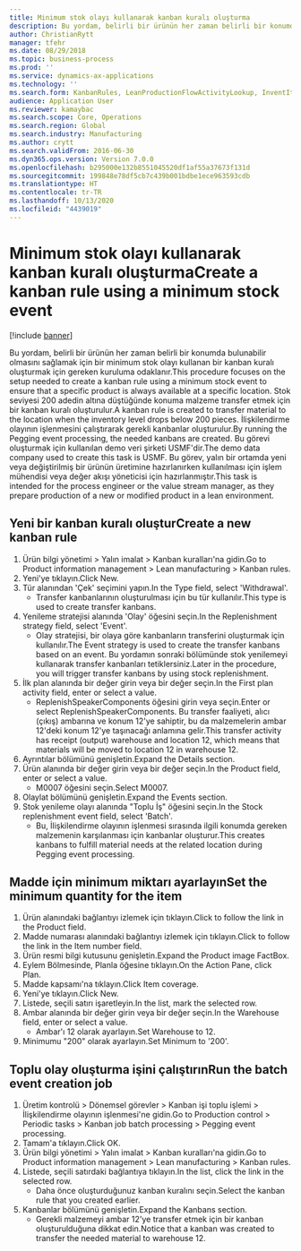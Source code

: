 ```yaml
---
title: Minimum stok olayı kullanarak kanban kuralı oluşturma
description: Bu yordam, belirli bir ürünün her zaman belirli bir konumda bulunabilir olmasını sağlamak için bir minimum stok olayı kullanan bir kanban kuralı oluşturmak için gereken kuruluma odaklanır.
author: ChristianRytt
manager: tfehr
ms.date: 08/29/2018
ms.topic: business-process
ms.prod: ''
ms.service: dynamics-ax-applications
ms.technology: ''
ms.search.form: KanbanRules, LeanProductionFlowActivityLookup, InventItemIdLookupSimple, EcoResProductInformationDialog, EcoResProductDetailsExtended, ReqItemTable, InventLocationIdLookup
audience: Application User
ms.reviewer: kamaybac
ms.search.scope: Core, Operations
ms.search.region: Global
ms.search.industry: Manufacturing
ms.author: crytt
ms.search.validFrom: 2016-06-30
ms.dyn365.ops.version: Version 7.0.0
ms.openlocfilehash: b295000e132b8551045520df1af55a37673f131d
ms.sourcegitcommit: 199848e78df5cb7c439b001bdbe1ece963593cdb
ms.translationtype: HT
ms.contentlocale: tr-TR
ms.lasthandoff: 10/13/2020
ms.locfileid: "4439019"
---
```

# <a name="create-a-kanban-rule-using-a-minimum-stock-event"></a><span data-ttu-id="7783c-103">Minimum stok olayı kullanarak kanban kuralı oluşturma</span><span class="sxs-lookup"><span data-stu-id="7783c-103">Create a kanban rule using a minimum stock event</span></span>

[!include [banner](../../includes/banner.md)]

<span data-ttu-id="7783c-104">Bu yordam, belirli bir ürünün her zaman belirli bir konumda bulunabilir olmasını sağlamak için bir minimum stok olayı kullanan bir kanban kuralı oluşturmak için gereken kuruluma odaklanır.</span><span class="sxs-lookup"><span data-stu-id="7783c-104">This procedure focuses on the setup needed to create a kanban rule using a minimum stock event to ensure that a specific product is always available at a specific location.</span></span> <span data-ttu-id="7783c-105">Stok seviyesi 200 adedin altına düştüğünde konuma malzeme transfer etmek için bir kanban kuralı oluşturulur.</span><span class="sxs-lookup"><span data-stu-id="7783c-105">A kanban rule is created to transfer material to the location when the inventory level drops below 200 pieces.</span></span> <span data-ttu-id="7783c-106">İlişkilendirme olayının işlenmesini çalıştırarak gerekli kanbanlar oluşturulur.</span><span class="sxs-lookup"><span data-stu-id="7783c-106">By running the Pegging event processing, the needed kanbans are created.</span></span> <span data-ttu-id="7783c-107">Bu görevi oluşturmak için kullanılan demo veri şirketi USMF'dir.</span><span class="sxs-lookup"><span data-stu-id="7783c-107">The demo data company used to create this task is USMF.</span></span> <span data-ttu-id="7783c-108">Bu görev, yalın bir ortamda yeni veya değiştirilmiş bir ürünün üretimine hazırlanırken kullanılması için işlem mühendisi veya değer akışı yöneticisi için hazırlanmıştır.</span><span class="sxs-lookup"><span data-stu-id="7783c-108">This task is intended for the process engineer or the value stream manager, as they prepare production of a new or modified product in a lean environment.</span></span>


## <a name="create-a-new-kanban-rule"></a><span data-ttu-id="7783c-109">Yeni bir kanban kuralı oluştur</span><span class="sxs-lookup"><span data-stu-id="7783c-109">Create a new kanban rule</span></span>
1. <span data-ttu-id="7783c-110">Ürün bilgi yönetimi > Yalın imalat > Kanban kuralları'na gidin.</span><span class="sxs-lookup"><span data-stu-id="7783c-110">Go to Product information management > Lean manufacturing > Kanban rules.</span></span>
2. <span data-ttu-id="7783c-111">Yeni'ye tıklayın.</span><span class="sxs-lookup"><span data-stu-id="7783c-111">Click New.</span></span>
3. <span data-ttu-id="7783c-112">Tür alanından 'Çek' seçimini yapın.</span><span class="sxs-lookup"><span data-stu-id="7783c-112">In the Type field, select 'Withdrawal'.</span></span>
    * <span data-ttu-id="7783c-113">Transfer kanbanlarının oluşturulması için bu tür kullanılır.</span><span class="sxs-lookup"><span data-stu-id="7783c-113">This type is used to create transfer kanbans.</span></span>  
4. <span data-ttu-id="7783c-114">Yenileme stratejisi alanında 'Olay' öğesini seçin.</span><span class="sxs-lookup"><span data-stu-id="7783c-114">In the Replenishment strategy field, select 'Event'.</span></span>
    * <span data-ttu-id="7783c-115">Olay stratejisi, bir olaya göre kanbanların transferini oluşturmak için kullanılır.</span><span class="sxs-lookup"><span data-stu-id="7783c-115">The Event strategy is used to create the transfer kanbans based on an event.</span></span> <span data-ttu-id="7783c-116">Bu yordamın sonraki bölümünde stok yenilemeyi kullanarak transfer kanbanları tetiklersiniz.</span><span class="sxs-lookup"><span data-stu-id="7783c-116">Later in the procedure, you will trigger transfer kanbans by using stock replenishment.</span></span>  
5. <span data-ttu-id="7783c-117">İlk plan alanında bir değer girin veya bir değer seçin.</span><span class="sxs-lookup"><span data-stu-id="7783c-117">In the First plan activity field, enter or select a value.</span></span>
    * <span data-ttu-id="7783c-118">ReplenishSpeakerComponents öğesini girin veya seçin.</span><span class="sxs-lookup"><span data-stu-id="7783c-118">Enter or select ReplenishSpeakerComponents.</span></span> <span data-ttu-id="7783c-119">Bu transfer faaliyeti, alıcı (çıkış) ambarına ve konum 12'ye sahiptir, bu da malzemelerin ambar 12'deki konum 12'ye taşınacağı anlamına gelir.</span><span class="sxs-lookup"><span data-stu-id="7783c-119">This transfer activity has receipt (output) warehouse and location 12, which means that materials will be moved to location 12 in warehouse 12.</span></span>  
6. <span data-ttu-id="7783c-120">Ayrıntılar bölümünü genişletin.</span><span class="sxs-lookup"><span data-stu-id="7783c-120">Expand the Details section.</span></span>
7. <span data-ttu-id="7783c-121">Ürün alanında bir değer girin veya bir değer seçin.</span><span class="sxs-lookup"><span data-stu-id="7783c-121">In the Product field, enter or select a value.</span></span>
    * <span data-ttu-id="7783c-122">M0007 öğesini seçin.</span><span class="sxs-lookup"><span data-stu-id="7783c-122">Select M0007.</span></span>  
8. <span data-ttu-id="7783c-123">Olaylat bölümünü genişletin.</span><span class="sxs-lookup"><span data-stu-id="7783c-123">Expand the Events section.</span></span>
9. <span data-ttu-id="7783c-124">Stok yenileme olayı alanında "Toplu İş" öğesini seçin.</span><span class="sxs-lookup"><span data-stu-id="7783c-124">In the Stock replenishment event field, select 'Batch'.</span></span>
    * <span data-ttu-id="7783c-125">Bu, İlişkilendirme olayının işlenmesi sırasında ilgili konumda gereken malzemenin karşılanması için kanbanlar oluşturur.</span><span class="sxs-lookup"><span data-stu-id="7783c-125">This creates kanbans to fulfill material needs at the related location during Pegging event processing.</span></span>  

## <a name="set-the-minimum-quantity-for-the-item"></a><span data-ttu-id="7783c-126">Madde için minimum miktarı ayarlayın</span><span class="sxs-lookup"><span data-stu-id="7783c-126">Set the minimum quantity for the item</span></span>
1. <span data-ttu-id="7783c-127">Ürün alanındaki bağlantıyı izlemek için tıklayın.</span><span class="sxs-lookup"><span data-stu-id="7783c-127">Click to follow the link in the Product field.</span></span>
2. <span data-ttu-id="7783c-128">Madde numarası alanındaki bağlantıyı izlemek için tıklayın.</span><span class="sxs-lookup"><span data-stu-id="7783c-128">Click to follow the link in the Item number field.</span></span>
3. <span data-ttu-id="7783c-129">Ürün resmi bilgi kutusunu genişletin.</span><span class="sxs-lookup"><span data-stu-id="7783c-129">Expand the Product image FactBox.</span></span>
4. <span data-ttu-id="7783c-130">Eylem Bölmesinde, Planla öğesine tıklayın.</span><span class="sxs-lookup"><span data-stu-id="7783c-130">On the Action Pane, click Plan.</span></span>
5. <span data-ttu-id="7783c-131">Madde kapsamı'na tıklayın.</span><span class="sxs-lookup"><span data-stu-id="7783c-131">Click Item coverage.</span></span>
6. <span data-ttu-id="7783c-132">Yeni'ye tıklayın.</span><span class="sxs-lookup"><span data-stu-id="7783c-132">Click New.</span></span>
7. <span data-ttu-id="7783c-133">Listede, seçili satırı işaretleyin.</span><span class="sxs-lookup"><span data-stu-id="7783c-133">In the list, mark the selected row.</span></span>
8. <span data-ttu-id="7783c-134">Ambar alanında bir değer girin veya bir değer seçin.</span><span class="sxs-lookup"><span data-stu-id="7783c-134">In the Warehouse field, enter or select a value.</span></span>
    * <span data-ttu-id="7783c-135">Ambar'ı 12 olarak ayarlayın.</span><span class="sxs-lookup"><span data-stu-id="7783c-135">Set Warehouse to 12.</span></span>  
9. <span data-ttu-id="7783c-136">Minimumu "200" olarak ayarlayın.</span><span class="sxs-lookup"><span data-stu-id="7783c-136">Set Minimum to '200'.</span></span>

## <a name="run-the-batch-event-creation-job"></a><span data-ttu-id="7783c-137">Toplu olay oluşturma işini çalıştırın</span><span class="sxs-lookup"><span data-stu-id="7783c-137">Run the batch event creation job</span></span>
1. <span data-ttu-id="7783c-138">Üretim kontrolü > Dönemsel görevler > Kanban işi toplu işlemi > İlişkilendirme olayının işlenmesi'ne gidin.</span><span class="sxs-lookup"><span data-stu-id="7783c-138">Go to Production control > Periodic tasks > Kanban job batch processing > Pegging event processing.</span></span>
2. <span data-ttu-id="7783c-139">Tamam'a tıklayın.</span><span class="sxs-lookup"><span data-stu-id="7783c-139">Click OK.</span></span>
3. <span data-ttu-id="7783c-140">Ürün bilgi yönetimi > Yalın imalat > Kanban kuralları'na gidin.</span><span class="sxs-lookup"><span data-stu-id="7783c-140">Go to Product information management > Lean manufacturing > Kanban rules.</span></span>
4. <span data-ttu-id="7783c-141">Listede, seçili satırdaki bağlantıya tıklayın.</span><span class="sxs-lookup"><span data-stu-id="7783c-141">In the list, click the link in the selected row.</span></span>
    * <span data-ttu-id="7783c-142">Daha önce oluşturduğunuz kanban kuralını seçin.</span><span class="sxs-lookup"><span data-stu-id="7783c-142">Select the kanban rule that you created earlier.</span></span>  
5. <span data-ttu-id="7783c-143">Kanbanlar bölümünü genişletin.</span><span class="sxs-lookup"><span data-stu-id="7783c-143">Expand the Kanbans section.</span></span>
    * <span data-ttu-id="7783c-144">Gerekli malzemeyi ambar 12'ye transfer etmek için bir kanban oluşturulduğuna dikkat edin.</span><span class="sxs-lookup"><span data-stu-id="7783c-144">Notice that a kanban was created to transfer the needed material to warehouse 12.</span></span>  

